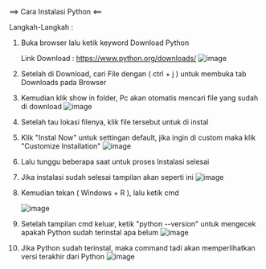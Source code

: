 ==> Cara Instalasi Python <==

  Langkah-Langkah :
1. Buka browser lalu ketik keyword Download Python
   
   Link Download : https://www.python.org/downloads/
   ![image](https://github.com/dvaikhsn/pertemuan1-basis-data/assets/148309065/36a9887b-8101-41c0-9df9-8780fbd2bcce)
2. Setelah di Download, cari File dengan ( ctrl + j ) untuk membuka tab Downloads pada Browser
3. Kemudian klik show in folder, Pc akan otomatis mencari file yang sudah di download
   ![image](https://github.com/dvaikhsn/pertemuan1-basis-data/assets/148309065/f227702e-cbcc-44c1-83f8-7ad211668c3c)
4. Setelah tau lokasi filenya, klik file tersebut untuk di instal
5. Klik "Instal Now" untuk settingan default, jika ingin di custom maka klik "Customize Installation"
   ![image](https://github.com/dvaikhsn/pertemuan1-basis-data/assets/148309065/8622b378-7e16-4e3a-a23b-8b7f4a1248ca)
6. Lalu tunggu beberapa saat untuk proses Instalasi selesai
7. Jika instalasi sudah selesai tampilan akan seperti ini
   ![image](https://github.com/dvaikhsn/pertemuan1-basis-data/assets/148309065/554499da-ef8b-4ca4-ac15-3477c8738e1c)
8. Kemudian tekan ( Windows + R ), lalu ketik cmd
    
   ![image](https://github.com/dvaikhsn/pertemuan1-basis-data/assets/148309065/ff00fd8b-3700-4728-af8f-4f3beae6c514)
9. Setelah tampilan cmd keluar, ketik "python --version" untuk mengecek apakah Python sudah terinstal apa belum
    ![image](https://github.com/dvaikhsn/pertemuan1-basis-data/assets/148309065/4ed8eb53-3646-43f7-a721-ffc5eba3db23)
10. Jika Python sudah terinstal, maka command tadi akan memperlihatkan versi terakhir dari Python
    ![image](https://github.com/dvaikhsn/pertemuan1-basis-data/assets/148309065/9ebe8086-9783-4835-bedf-c60908ede9cf)




